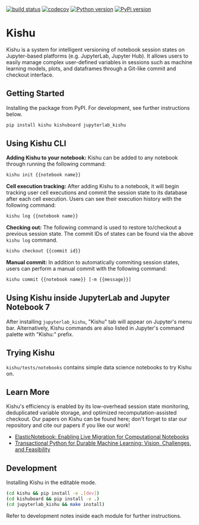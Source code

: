 [![build status](https://github.com/illinoisdata/kishu/actions/workflows/kishu.yml/badge.svg)](htps://github.com/illinoisdata/kishu)
[![codecov](https://codecov.io/gh/illinoisdata/kishu/graph/badge.svg?token=14WRVYQBZO)](https://codecov.io/gh/illinoisdata/kishu)
[![Python version](https://img.shields.io/pypi/pyversions/kishu)](https://pypi.org/project/kishu/)
[![PyPi version](https://img.shields.io/pypi/v/kishu)](https://pypi.org/project/kishu/)
<!---
[![commits last month](https://img.shields.io/github/commit-activity/m/illinoisdata/ElasticNotebook)](htps://github.com/illinoisdata/kishu)
[![GitHub stars](https://img.shields.io/github/stars/illinoisdata/ElasticNotebook)](htps://github.com/illinoisdata/kishu)
--->

# Kishu 

Kishu is a system for intelligent versioning of notebook session states on Jupyter-based platforms (e.g. JupyterLab, Jupyter Hub). It allows users to easily manage complex user-defined variables in sessions such as machine learning models, plots, and dataframes through a Git-like commit and checkout interface.

## Getting Started

Installing the package from PyPI. For development, see further instructions below.

```bash
pip install kishu kishuboard jupyterlab_kishu
```

## Using Kishu CLI

**Adding Kishu to your notebook:** Kishu can be added to any notebook through running the following command:

```bash
kishu init {{notebook name}}
```

**Cell execution tracking:** After adding Kishu to a notebook, it will begin tracking user cell executions and commit the session state to its database after each cell execution. Users can see their execution history with the following command:

```bash
kishu log {{notebook name}}
```

**Checking out:** The following command is used to restore to/checkout a previous session state. The commit IDs of states can be found via the above `kishu log` command.

```bash
kishu checkout {{commit id}}
```

**Manual commit:** In addition to automatically commiting session states, users can perform a manual commit with the following command:

```bash
kishu commit {{notebook name}} [-m {{message}}]
```

## Using Kishu inside JupyterLab and Jupyter Notebook 7

After installing `jupyterlab_kishu`, "Kishu" tab will appear on Jupyter's menu bar. Alternatively, Kishu commands are also listed in Jupyter's command palette with "Kishu:" prefix.

## Trying Kishu

`kishu/tests/notebooks` contains simple data science notebooks to try Kishu on.

## Learn More

Kishu's efficiency is enabled by its low-overhead session state monitoring, deduplicated variable storage, and optimized recomputation-assisted checkout. Our papers on Kishu can be found here; don't forget to star our repository and cite our papers if you like our work!

- [ElasticNotebook: Enabling Live Migration for Computational Notebooks](https://arxiv.org/abs/2309.11083)
- [Transactional Python for Durable Machine Learning: Vision, Challenges, and Feasibility](https://dl.acm.org/doi/abs/10.1145/3595360.3595855)

## Development

Installing Kishu in the editable mode.

```bash
(cd kishu && pip install -e .[dev])
(cd kishuboard && pip install -e .)
(cd jupyterlab_kishu && make install)
```

Refer to development notes inside each module for further instructions.
